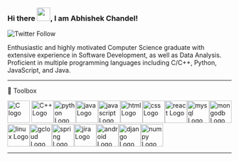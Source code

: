### Hi there <img src="https://raw.githubusercontent.com/MartinHeinz/MartinHeinz/master/wave.gif" width="30px">, I am Abhishek Chandel!

![Twitter Follow](https://img.shields.io/instagram/follow/<humonious>?style=social)

Enthusiastic and highly motivated Computer Science graduate with extensive experience in Software Development, as well as Data Analysis. Proficient in multiple programming languages including C/C++, Python, JavaScript, and Java.

---

🧰 Toolbox

<img src="https://cdn.worldvectorlogo.com/logos/c-1.svg" alt="C logo" width="50" height="50"/> <img src="https://cdn.worldvectorlogo.com/logos/c.svg" alt="C++ Logo" width="50" height="50"/><img src="https://cdn.worldvectorlogo.com/logos/python-5.svg" alt="python Logo" width="50" height="50"/><img src="https://cdn.worldvectorlogo.com/logos/java-4.svg" alt="java Logo" width="50" height="50"/><img src="https://cdn.worldvectorlogo.com/logos/logo-javascript.svg" alt="javascript Logo" width="50" height="50"/><img src="https://cdn.worldvectorlogo.com/logos/html-1.svg" alt="html Logo" width="50" height="50"/><img src="https://cdn.worldvectorlogo.com/logos/css-3.svg" alt="css Logo" width="50" height="50"/><img src="https://cdn.worldvectorlogo.com/logos/react-2.svg" alt="react Logo" width="50" height="50"/><img src="https://cdn.worldvectorlogo.com/logos/mysql-3.svg" alt="mysql Logo" width="50" height="50"/><img src="https://cdn.worldvectorlogo.com/logos/mongodb-icon-1.svg" alt="mongodb Logo" width="50" height="50"/><img src="https://cdn.worldvectorlogo.com/logos/linux-tux.svg" alt="linux Logo" width="50" height="50"/><img src="https://cdn.worldvectorlogo.com/logos/google-cloud-1.svg" alt="gcloud Logo" width="50" height="50"/><img src="https://cdn.worldvectorlogo.com/logos/spring-3.svg" alt="spring Logo" width="50" height="50"/><img src="https://cdn.worldvectorlogo.com/logos/jira-1.svg" alt="jira Logo" width="50" height="50"/><img src="https://cdn.worldvectorlogo.com/logos/android-4.svg" alt="android Logo" width="50" height="50"/><img src="https://cdn.worldvectorlogo.com/logos/django.svg" alt="django Logo" width="50" height="50"/><img src="https://cdn.worldvectorlogo.com/logos/numpy-1.svg" alt="numpy Logo" width="50" height="50"/>

---
